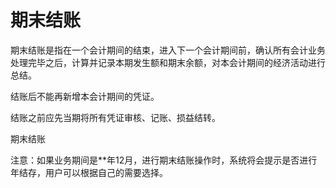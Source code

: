 # 期末结账<Badge text="工贸T系列"> </Badge>
期末结账是指在一个会计期间的结束，进入下一个会计期间前，确认所有会计业务处理完毕之后，计算并记录本期发生额和期末余额，对本会计期间的经济活动进行总结。

结账后不能再新增本会计期间的凭证。

结账之前应先当期将所有凭证审核、记账、损益结转。

期末结账

注意：如果业务期间是**年12月，进行期末结账操作时，系统将会提示是否进行年结存，用户可以根据自己的需要选择。